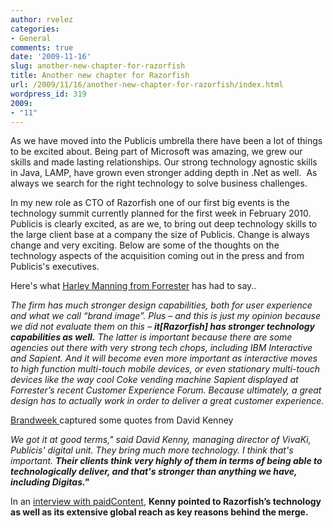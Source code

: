 ```yaml
---
author: rvelez
categories:
- General
comments: true
date: '2009-11-16'
slug: another-new-chapter-for-razorfish
title: Another new chapter for Razorfish
url: /2009/11/16/another-new-chapter-for-razorfish/index.html
wordpress_id: 319
2009:
- "11"
---
```



As we have moved into the Publicis umbrella there have been a lot of things to be excited about. Being part of Microsoft was amazing, we grew our skills and made lasting relationships. Our strong technology agnostic skills in Java, LAMP, have grown even stronger adding depth in .Net as well.  As always we search for the right technology to solve business challenges.

In my new role as CTO of Razorfish one of our first big events is the technology summit currently planned for the first week in February 2010. Publicis is clearly excited, as are we, to bring out deep technology skills to the large client base at a company the size of Publicis. Change is always change and very exciting. Below are some of the thoughts on the technology aspects of the acquisition coming out in the press and from Publicis's executives.

Here's what [Harley Manning from Forrester](http://blogs.forrester.com/customer_experience/2009/08/sold-on-publicis-groupe-buying-razorfish.html) has had to say..

_The firm has much stronger design capabilities, both for user experience and what we call “brand image”. Plus – and this is just my opinion because we did not evaluate them on this – **it[Razorfish] has stronger technology capabilities as well.**
The latter is important because there are some agencies out there with very strong tech chops, including IBM Interactive and Sapient. And it will become even more important as interactive moves to high function multi-touch mobile devices, or even stationary multi-touch devices like the way cool Coke vending machine Sapient displayed at Forrester’s recent Customer Experience Forum. Because ultimately, a great design has to actually work in order to deliver a great customer experience._

[Brandweek ](http://www.brandweek.com/bw/content_display/news-and-features/digital/e3i019254ba53a538a34ebc69a1027266fc)captured some quotes from David Kenney

_We got it at good terms," said David Kenny, managing director of VivaKi, Publicis' digital unit. They bring much more technology. I think that's important. **Their clients think very highly of them in terms of being able to technologically deliver, and that's stronger than anything we have, including Digitas."**_

In an [interview with paidContent](http://paidcontent.org/article/419-publicis-david-kenny-on-razorfish-buy-digital-revs-now-25-percent-of-to/), **Kenny pointed to Razorfish’s technology as well as its extensive global reach as key reasons behind the merge.**


